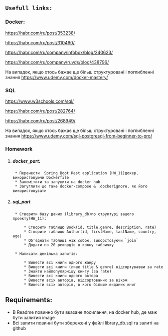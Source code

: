 ## `Usefull links:`
### Docker: 

https://habr.com/ru/post/353238/

https://habr.com/ru/post/310460/

https://habr.com/ru/company/infobox/blog/240623/

https://habr.com/ru/company/ruvds/blog/438796/

На випадок, якщо хтось бажає ще більш структуровані і поглибленні знання 
https://www.udemy.com/docker-mastery/

### SQL
https://www.w3schools.com/sql/

https://habr.com/ru/post/282764/

https://habr.com/ru/post/268949/

На випадок, якщо хтось бажає ще більш структуровані і поглибленні знання 
https://www.udemy.com/sql-postgresql-from-beginner-to-pro/



### Homework
1. ##### docker_part:
        * Перенести  Spring Boot Rest application (HW_11)докер, використовуючи Dockerfile 
        * Закомітити та запушити на docker hub
        * Загуглити що таке docker-compose & .dockerignore, як його використовувати
2. ##### sql_part
        * Створити базу даних (library_db)по структурі вашого проекту(HW_11):
        
            * Створити таблицю Book(id, title,genre, description, rate)
            * Створити таблицю Author(id, firstName, lastName, country, age)
            * Об'єднати таблиці між собою, викорстовуючи `join`
            * Додати по 20 рекордів в кожну табличку
            
        * Написати декілька запитів:
        
            * Вивести всі книги одного жанру
            * Вивести всі книги (лише title & genre) відсортувавши за rate
            * Знайти найпопулярнішу книгу (за rate)
            * Вивести всі книги одного автора
            * Вивести всіх авторів, відсортованих за віком
            * Вивести всіх авторів, в кого більше виданих книг

## Requirements:
* В Readme повинно бути вказане посилання, на docker hub, де маж бути залитий image
* Всі запити повинні бути збережені у файлі library_db.sql та залиті на github

